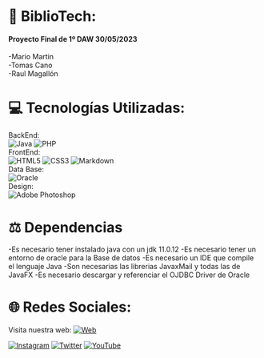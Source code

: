 # 📖 BiblioTech:
#### Proyecto Final de 1º DAW 30/05/2023<br>
-Mario Martin<br>-Tomas Cano<br>-Raul Magallón<br>



# 💻 Tecnologías Utilizadas:
BackEnd:<br>![Java](https://img.shields.io/badge/java-%23ED8B00.svg?style=for-the-badge&logo=java&logoColor=white) ![PHP](https://img.shields.io/badge/php-%23777BB4.svg?style=for-the-badge&logo=php&logoColor=white) <br/> 
FrontEnd:<br>![HTML5](https://img.shields.io/badge/html5-%23E34F26.svg?style=for-the-badge&logo=html5&logoColor=white) ![CSS3](https://img.shields.io/badge/css3-%231572B6.svg?style=for-the-badge&logo=css3&logoColor=white) ![Markdown](https://img.shields.io/badge/markdown-%23000000.svg?style=for-the-badge&logo=markdown&logoColor=white) <br/>
Data Base:<br>![Oracle](https://img.shields.io/badge/Oracle-F80000?style=for-the-badge&logo=oracle&logoColor=white)<br/> 
Design: <br>![Adobe Photoshop](https://img.shields.io/badge/adobephotoshop-%2331A8FF.svg?style=for-the-badge&logo=adobephotoshop&logoColor=white)

 

# ⚖️  Dependencias
-Es necesario tener instalado java con un jdk 11.0.12
-Es necesario tener un entorno de oracle para la Base de datos
-Es necesario un IDE que compile el lenguaje Java
-Son necesarias las librerias JavaxMail y todas las de JavaFX
-Es necesario descargar y referenciar el OJDBC Driver de Oracle

# 🌐 Redes Sociales:
Visita nuestra web:  [![Web](https://img.shields.io/badge/Web-BiblioTech-yellow?style=for-the-badge&logo=dev.to&logoColor=white&labelColor=101010)](https://byruby12.github.io/Bibliotech/)

[![Instagram](https://img.shields.io/badge/Instagram-%23E4405F.svg?logo=Instagram&logoColor=white)](https://instagram.com/proBiblioTech) [![Twitter](https://img.shields.io/badge/Twitter-%231DA1F2.svg?logo=Twitter&logoColor=white)](https://twitter.com/Bibliotech2023) [![YouTube](https://img.shields.io/badge/YouTube-%23FF0000.svg?logo=YouTube&logoColor=white)](https://youtube.com/@BiblioTech2023)


